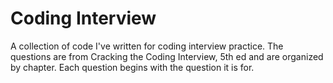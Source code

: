 Coding Interview
================

A collection of code I've written for coding interview practice.
The questions are from Cracking the Coding Interview, 5th ed and are organized by chapter.
Each question begins with the question it is for.
